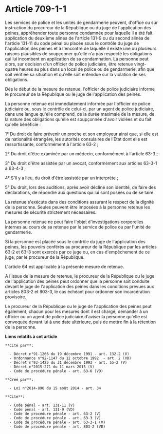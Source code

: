 # Article 709-1-1

Les services de police et les unités de gendarmerie peuvent, d'office ou sur instruction du procureur de la République ou du
juge de l'application des peines, appréhender toute personne condamnée pour laquelle il a été fait application du deuxième
alinéa de l'article 131-9 ou du second alinéa de l'article 131-11 du code pénal ou placée sous le contrôle du juge de
l'application des peines et à l'encontre de laquelle il existe une ou plusieurs raisons plausibles de soupçonner qu'elle n'a
pas respecté les obligations qui lui incombent en application de sa condamnation. La personne peut alors, sur décision d'un
officier de police judiciaire, être retenue vingt-quatre heures au plus dans un local de police ou de gendarmerie, afin que
soit vérifiée sa situation et qu'elle soit entendue sur la violation de ses obligations. 

Dès le début de la mesure de retenue, l'officier de police judiciaire informe le procureur de la République ou le juge de
l'application des peines. 

La personne retenue est immédiatement informée par l'officier de police judiciaire ou, sous le contrôle de celui-ci, par un
agent de police judiciaire, dans une langue qu'elle comprend, de la durée maximale de la mesure, de la nature des obligations
qu'elle est soupçonnée d'avoir violées et du fait qu'elle bénéficie : 

1° Du droit de faire prévenir un proche et son employeur ainsi que, si elle est de nationalité étrangère, les autorités
consulaires de l'Etat dont elle est ressortissante, conformément à l'article 63-2 ; 

2° Du droit d'être examinée par un médecin, conformément à l'article 63-3 ; 

3° Du droit d'être assistée par un avocat, conformément aux articles 63-3-1 à 63-4-3 ; 

4° S'il y a lieu, du droit d'être assistée par un interprète ; 

5° Du droit, lors des auditions, après avoir décliné son identité, de faire des déclarations, de répondre aux questions qui
lui sont posées ou de se taire. 

La retenue s'exécute dans des conditions assurant le respect de la dignité de la personne. Seules peuvent être imposées à la
personne retenue les mesures de sécurité strictement nécessaires. 

La personne retenue ne peut faire l'objet d'investigations corporelles internes au cours de sa retenue par le service de
police ou par l'unité de gendarmerie. 

Si la personne est placée sous le contrôle du juge de l'application des peines, les pouvoirs conférés au procureur de la
République par les articles 63-2 et 63-3 sont exercés par ce juge ou, en cas d'empêchement de ce juge, par le procureur de la
République. 

L'article 64 est applicable à la présente mesure de retenue. 

A l'issue de la mesure de retenue, le procureur de la République ou le juge de l'application des peines peut ordonner que la
personne soit conduite devant le juge de l'application des peines dans les conditions prévues aux articles 803-2 et 803-3, le
cas échéant pour ordonner son incarcération provisoire. 

Le procureur de la République ou le juge de l'application des peines peut également, chacun pour les mesures dont il est
chargé, demander à un officier ou un agent de police judiciaire d'aviser la personne qu'elle est convoquée devant lui à une
date ultérieure, puis de mettre fin à la rétention de la personne.

**Liens relatifs à cet article**

	**Cité par**:

	  - Décret n°91-1266 du 19 décembre 1991 - art. 132-2 (V)
	  - Ordonnance n°92-1147 du 12 octobre 1992  - art. 2 (VD)
	  - Décret n°93-1425 du 31 décembre 1993 - art. 55-2 (V)
	  - Décret n°2015-271 du 11 mars 2015 (V)
	  - Code de procédure pénale - art. 63-6 (VD)

	**Créé par**:

	  - Loi n°2014-896 du 15 août 2014 - art. 34

	**Cite**:

	  - Code pénal - art. 131-11 (V)
	  - Code pénal - art. 131-9 (VD)
	  - Code de procédure pénale - art. 63-2 (V)
	  - Code de procédure pénale - art. 63-3 (V)
	  - Code de procédure pénale - art. 63-3-1 (V)
	  - Code de procédure pénale - art. 803-2 (VD)
